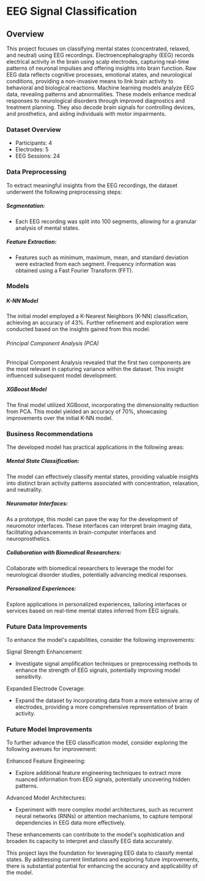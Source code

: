 # EEG Signal Classification

## Overview
This project focuses on classifying mental states (concentrated, relaxed, and neutral) using EEG recordings. Electroencephalography (EEG) records electrical activity in the brain using scalp electrodes, capturing real-time patterns of neuronal impulses and offering insights into brain function. Raw EEG data reflects cognitive processes, emotional states, and neurological conditions, providing a non-invasive means to link brain activity to behavioral and biological reactions. Machine learning models analyze EEG data, revealing patterns and abnormalities. These models enhance medical responses to neurological disorders through improved diagnostics and treatment planning. They also decode brain signals for controlling devices, and prosthetics, and aiding individuals with motor impairments.

### Dataset Overview
- Participants: 4
- Electrodes: 5
- EEG Sessions: 24

### Data Preprocessing
To extract meaningful insights from the EEG recordings, the dataset underwent the following preprocessing steps:

##### Segmentation:
- Each EEG recording was split into 100 segments, allowing for a granular analysis of mental states.

##### Feature Extraction:
- Features such as minimum, maximum, mean, and standard deviation were extracted from each segment. Frequency information was obtained using a Fast Fourier Transform (FFT).

### Models

##### K-NN Model
The initial model employed a K-Nearest Neighbors (K-NN) classification, achieving an accuracy of 43%. Further refinement and exploration were conducted based on the insights gained from this model.

###### Principal Component Analysis (PCA)
Principal Component Analysis revealed that the first two components are the most relevant in capturing variance within the dataset. This insight influenced subsequent model development.

##### XGBoost Model
The final model utilized XGBoost, incorporating the dimensionality reduction from PCA. This model yielded an accuracy of 70%, showcasing improvements over the initial K-NN model.

### Business Recommendations
The developed model has practical applications in the following areas:

##### Mental State Classification:
The model can effectively classify mental states, providing valuable insights into distinct brain activity patterns associated with concentration, relaxation, and neutrality.

##### Neuromotor Interfaces:
As a prototype, this model can pave the way for the development of neuromotor interfaces. These interfaces can interpret brain imaging data, facilitating advancements in brain-computer interfaces and neuroprosthetics.

##### Collaboration with Biomedical Researchers:
Collaborate with biomedical researchers to leverage the model for neurological disorder studies, potentially advancing medical responses.

##### Personalized Experiences:
Explore applications in personalized experiences, tailoring interfaces or services based on real-time mental states inferred from EEG signals.

### Future Data Improvements
To enhance the model's capabilities, consider the following improvements:

Signal Strength Enhancement:
- Investigate signal amplification techniques or preprocessing methods to enhance the strength of EEG signals, potentially improving model sensitivity.

Expanded Electrode Coverage:
- Expand the dataset by incorporating data from a more extensive array of electrodes, providing a more comprehensive representation of brain activity.

### Future Model Improvements
To further advance the EEG classification model, consider exploring the following avenues for improvement:

Enhanced Feature Engineering:
- Explore additional feature engineering techniques to extract more nuanced information from EEG signals, potentially uncovering hidden patterns.

Advanced Model Architectures:
- Experiment with more complex model architectures, such as recurrent neural networks (RNNs) or attention mechanisms, to capture temporal dependencies in EEG data more effectively.

These enhancements can contribute to the model's sophistication and broaden its capacity to interpret and classify EEG data accurately.

This project lays the foundation for leveraging EEG data to classify mental states. By addressing current limitations and exploring future improvements, there is substantial potential for enhancing the accuracy and applicability of the model.
